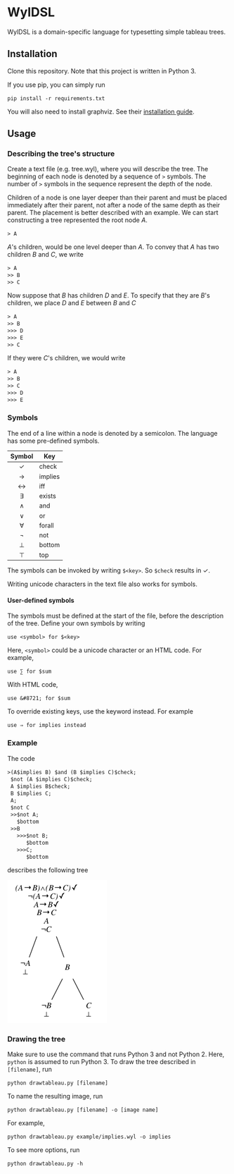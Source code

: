 # WylDSL
WylDSL is a domain-specific language for typesetting simple tableau trees.

## Installation
Clone this repository.
Note that this project is written in Python 3.

If you use pip, you can simply run
```
pip install -r requirements.txt
```
You will also need to install graphviz.
See their [installation guide](http://graphviz.org/Download..php).

## Usage
### Describing the tree's structure
Create a text file (e.g. tree.wyl), where you will describe the tree.
The beginning of each node is denoted by a sequence of `>` symbols.
The number of `>` symbols in the sequence represent the depth of the node.

Children of a node is one layer deeper than their parent and must be placed immediately after their parent, not after a node of the same depth as their parent.
The placement is better described with an example.
We can start constructing a tree represented the root node *A*.
```
> A
```
*A*'s children, would be one level deeper than *A*.
To convey that *A* has two children *B* and *C*, we write
```
> A
>> B
>> C
```

Now suppose that *B* has children *D* and *E*.
To specify that they are *B*'s children, we place *D* and *E* between *B* and *C*
```
> A
>> B
>>> D
>>> E
>> C
```
If they were *C*'s children, we would write
```
> A
>> B
>> C
>>> D
>>> E
```

### Symbols
The end of a line within a node is denoted by a semicolon.
The language has some pre-defined symbols.

| Symbol | Key     |
|:------:|---------|
|   ✓    | check   |
|   →    | implies |
|   ↔    | iff     |
|   ∃    | exists  |
|   ∧    | and     |
|   ∨    | or      |
|   ∀    | forall  |
|   ¬    | not     |
|   ⊥    | bottom  |
|   ⊤    | top     |

The symbols can be invoked by writing `$<key>`.
So `$check` results in ✓.

Writing unicode characters in the text file also works for symbols.

#### User-defined symbols
The symbols must be defined at the start of the file, before the description of the tree.
Define your own symbols by writing
```
use <symbol> for $<key>
```
Here, `<symbol>` could be a unicode character or an HTML code.
For example,
```
use ∑ for $sum
```
With HTML code,
```
use &#8721; for $sum
```

To override existing keys, use the keyword instead.
For example
```
use ⇒ for implies instead
```

### Example
The code
```
>(A$implies B) $and (B $implies C)$check;
 $not (A $implies C)$check;
 A $implies B$check;
 B $implies C;
 A;
 $not C
 >>$not A;
   $bottom
 >>B
   >>>$not B;
      $bottom
   >>>C;
      $bottom
```
describes the following tree

![implies](example/implies.png)

### Drawing the tree
Make sure to use the command that runs Python 3 and not Python 2.
Here, `python` is assumed to run Python 3.
To draw the tree described in `[filename]`, run
```
python drawtableau.py [filename]
```
To name the resulting image, run
```
python drawtableau.py [filename] -o [image name]
```
For example,
```
python drawtableau.py example/implies.wyl -o implies
```
To see more options, run
```
python drawtableau.py -h
```
